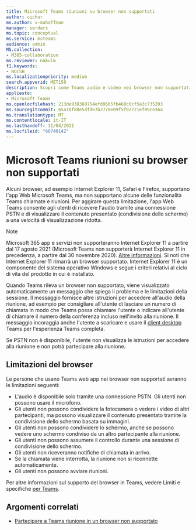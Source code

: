 ```yaml
---
title: Microsoft Teams riunioni su browser non supportati
author: cichur
ms.author: v-mahoffman
manager: serdars
ms.topic: conceptual
ms.service: msteams
audience: admin
MS.collection:
- M365-collaboration
ms.reviewer: nakulm
f1.keywords:
- NOCSH
ms.localizationpriority: medium
search.appverid: MET150
description: Scopri come Teams audio e video nei browser non supportati.
appliesto:
- Microsoft Teams
ms.openlocfilehash: 213de938360754efd95b5fb460c0cf5a3c735203
ms.sourcegitcommit: 65a10f80e5dfd67b2778e09f5f92c21ef09ce36a
ms.translationtype: MT
ms.contentlocale: it-IT
ms.lasthandoff: 11/04/2021
ms.locfileid: "60740142"
---
```

# <a name="microsoft-teams-meetings-on-unsupported-browsers"></a>Microsoft Teams riunioni su browser non supportati

Alcuni browser, ad esempio Internet Explorer 11, Safari e Firefox, supportano l'app Web Microsoft Teams, ma non supportano alcune delle funzionalità Teams chiamate e riunioni. Per aggirare questa limitazione, l'app Web Teams consente agli utenti di ricevere l'audio tramite una connessione PSTN e di visualizzare il contenuto presentato (condivisione dello schermo) a una velocità di visualizzazione ridotta.

> [!Note]
> Microsoft 365 app e servizi non supporteranno Internet Explorer 11 a partire dal 17 agosto 2021 (Microsoft Teams non supporterà Internet Explorer 11 in precedenza, a partire dal 30 novembre 2020). [Altre informazioni](https://aka.ms/AA97tsw). Si noti che Internet Explorer 11 rimarrà un browser supportato. Internet Explorer 11 è un componente del sistema [](/lifecycle/faq/internet-explorer-microsoft-edge) operativo Windows e segue i criteri relativi al ciclo di vita del prodotto in cui è installato.

Quando Teams rileva un browser non supportato, viene visualizzato automaticamente un messaggio che spiega il problema e le limitazioni della sessione. Il messaggio fornisce altre istruzioni per accedere all'audio della riunione, ad esempio per consigliare all'utente di lasciare un numero di chiamata in modo che Teams possa chiamare l'utente o indicare all'utente di chiamare il numero della conferenza incluso nell'invito alla riunione. Il messaggio incoraggia anche l'utente a scaricare e usare il [client desktop](https://teams.microsoft.com/downloads) Teams per l'esperienza Teams completa.

Se PSTN non è disponibile, l'utente non visualizza le istruzioni per accedere alla riunione e non potrà partecipare alla riunione.

## <a name="browser-limitations"></a>Limitazioni del browser

Le persone che usano Teams web app nei browser non supportati avranno le limitazioni seguenti:

- L'audio è disponibile solo tramite una connessione PSTN. Gli utenti non possono usare il microfono.
- Gli utenti non possono condividere la fotocamera o vedere i video di altri partecipanti, ma possono visualizzare il contenuto presentato tramite la condivisione dello schermo basata su immagini.
- Gli utenti non possono condividere lo schermo, anche se possono vedere uno schermo condiviso da un altro partecipante alla riunione.
- Gli utenti non possono assumere il controllo durante una sessione di condivisione dello schermo.
- Gli utenti non riceveranno notifiche di chiamata in arrivo.
- Se la chiamata viene interrotta, la riunione non si riconnette automaticamente.
- Gli utenti non possono avviare riunioni.

Per altre informazioni sul supporto del browser in Teams, vedere Limiti e specifiche [per Teams](./limits-specifications-teams.md#browsers).

## <a name="related-topics"></a>Argomenti correlati

- [Partecipare a Teams riunione in un browser non supportato](https://support.office.com/article/daafdd3c-ac7a-4855-871b-9113bad15907)